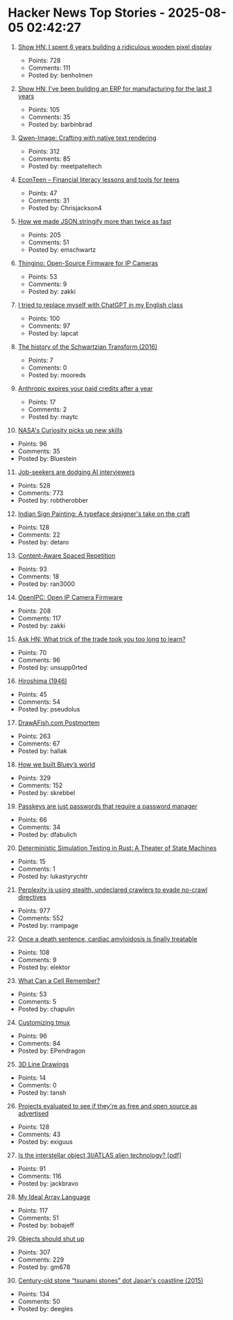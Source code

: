 # Hacker News Top Stories - 2025-08-05 02:42:27

1. [Show HN: I spent 6 years building a ridiculous wooden pixel display](https://benholmen.com/blog/kilopixel/)
   - Points: 728
   - Comments: 111
   - Posted by: benholmen

2. [Show HN: I've been building an ERP for manufacturing for the last 3 years](https://github.com/crbnos/carbon)
   - Points: 105
   - Comments: 35
   - Posted by: barbinbrad

3. [Qwen-Image: Crafting with native text rendering](https://qwenlm.github.io/blog/qwen-image/)
   - Points: 312
   - Comments: 85
   - Posted by: meetpateltech

4. [EconTeen – Financial literacy lessons and tools for teens](https://econteen.com/)
   - Points: 47
   - Comments: 31
   - Posted by: Chrisjackson4

5. [How we made JSON.stringify more than twice as fast](https://v8.dev/blog/json-stringify)
   - Points: 205
   - Comments: 51
   - Posted by: emschwartz

6. [Thingino: Open-Source Firmware for IP Cameras](https://thingino.com/)
   - Points: 53
   - Comments: 9
   - Posted by: zakki

7. [I tried to replace myself with ChatGPT in my English class](https://lithub.com/what-happened-when-i-tried-to-replace-myself-with-chatgpt-in-my-english-classroom/)
   - Points: 100
   - Comments: 97
   - Posted by: lapcat

8. [The history of the Schwartzian Transform (2016)](https://www.perl.com/article/the-history-of-the-schwartzian-transform/)
   - Points: 7
   - Comments: 0
   - Posted by: mooreds

9. [Anthropic expires your paid credits after a year](undefined)
   - Points: 17
   - Comments: 2
   - Posted by: maytc

10. [NASA's Curiosity picks up new skills](https://www.jpl.nasa.gov/news/marking-13-years-on-mars-nasas-curiosity-picks-up-new-skills/)
   - Points: 96
   - Comments: 35
   - Posted by: Bluestein

11. [Job-seekers are dodging AI interviewers](https://fortune.com/2025/08/03/ai-interviewers-job-seekers-unemployment-hiring-hr-teams/)
   - Points: 528
   - Comments: 773
   - Posted by: robtherobber

12. [Indian Sign Painting: A typeface designer's take on the craft](https://bl.ag/indian-sign-painting-a-typeface-designers-take-on-the-craft/)
   - Points: 128
   - Comments: 22
   - Posted by: detaro

13. [Content-Aware Spaced Repetition](https://www.giacomoran.com/blog/content-aware-sr/)
   - Points: 93
   - Comments: 18
   - Posted by: ran3000

14. [OpenIPC: Open IP Camera Firmware](https://openipc.org/à)
   - Points: 208
   - Comments: 117
   - Posted by: zakki

15. [Ask HN: What trick of the trade took you too long to learn?](undefined)
   - Points: 70
   - Comments: 96
   - Posted by: unsupp0rted

16. [Hiroshima (1946)](https://www.newyorker.com/magazine/1946/08/31/hiroshima)
   - Points: 45
   - Comments: 54
   - Posted by: pseudolus

17. [DrawAFish.com Postmortem](https://aldenhallak.com/blog/posts/draw-a-fish-postmortem.html)
   - Points: 263
   - Comments: 67
   - Posted by: hallak

18. [How we built Bluey’s world](https://www.itsnicethat.com/features/how-we-built-bluey-s-world-cartoon-background-scenery-art-director-catriona-drummond-animation-090725)
   - Points: 329
   - Comments: 152
   - Posted by: skrebbel

19. [Passkeys are just passwords that require a password manager](https://danfabulich.medium.com/passkeys-are-just-passwords-that-require-a-password-manager-ebb7f2fdcadf)
   - Points: 66
   - Comments: 34
   - Posted by: dfabulich

20. [Deterministic Simulation Testing in Rust: A Theater of State Machines](https://www.polarsignals.com/blog/posts/2025/07/08/dst-rust)
   - Points: 15
   - Comments: 1
   - Posted by: lukastyrychtr

21. [Perplexity is using stealth, undeclared crawlers to evade no-crawl directives](https://blog.cloudflare.com/perplexity-is-using-stealth-undeclared-crawlers-to-evade-website-no-crawl-directives/)
   - Points: 977
   - Comments: 552
   - Posted by: rrampage

22. [Once a death sentence, cardiac amyloidosis is finally treatable](https://www.nytimes.com/2025/08/04/well/cardiac-amyloidosis.html)
   - Points: 108
   - Comments: 9
   - Posted by: elektor

23. [What Can a Cell Remember?](https://www.quantamagazine.org/what-can-a-cell-remember-20250730/)
   - Points: 53
   - Comments: 5
   - Posted by: chapulin

24. [Customizing tmux](https://evgeniipendragon.com/posts/customizing-tmux-and-making-it-less-dreadful/)
   - Points: 96
   - Comments: 84
   - Posted by: EPendragon

25. [3D Line Drawings](https://amritkwatra.com/experiments/3d-line-drawings)
   - Points: 14
   - Comments: 0
   - Posted by: tansh

26. [Projects evaluated to see if they're as free and open source as advertised](https://isitreallyfoss.com/)
   - Points: 128
   - Comments: 43
   - Posted by: exiguus

27. [Is the interstellar object 3I/ATLAS alien technology? [pdf]](https://lweb.cfa.harvard.edu/~loeb/HCL25.pdf)
   - Points: 91
   - Comments: 116
   - Posted by: jackbravo

28. [My Ideal Array Language](https://www.ashermancinelli.com/csblog/2025-7-20-Ideal-Array-Language.html)
   - Points: 117
   - Comments: 51
   - Posted by: bobajeff

29. [Objects should shut up](https://dustri.org/b/objects-should-shut-the-fuck-up.html)
   - Points: 307
   - Comments: 229
   - Posted by: gm678

30. [Century-old stone “tsunami stones” dot Japan's coastline (2015)](https://www.smithsonianmag.com/smart-news/century-old-warnings-against-tsunamis-dot-japans-coastline-180956448/)
   - Points: 134
   - Comments: 50
   - Posted by: deegles

